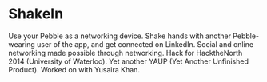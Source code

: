 ShakeIn
=======

Use your Pebble as a networking device. Shake hands with another Pebble-wearing user of the app, and get connected on LinkedIn. Social and online networking made possible through networking. 
Hack for HacktheNorth 2014 (University of Waterloo). Yet another YAUP (Yet Another Unfinished Product). Worked on with Yusaira Khan.
